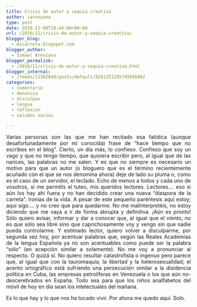 ```yaml
---
title: Crisis de autor y sequía creativa
author: iarenzana
type: post
date: 2010-11-08T19:44:00+00:00
url: /2010/11/crisis-de-autor-y-sequia-creativa/
blogger_blog:
  - micarreta.blogspot.com
blogger_author:
  - Ismael Arenzana
blogger_permalink:
  - /2010/11/crisis-de-autor-y-sequia-creativa.html
blogger_internal:
  - /feeds/11302648/posts/default/8281351295749956402
categories:
  - comentario
  - denuncia
  - disculpas
  - lengua
  - reflexión
  - saludos varios

---
```

<p style="text-align: justify;">
  Varias personas son las que me han recitado esa fatídica (aunque desafortunadamente por mí conocida) frase de &#8220;hace tiempo que no escribes en el blog&#8221;. Cierto, un día más, lo confieso. Confieso que soy un vago y que no tengo tiempo, que quisiera escribir pero, al igual que de las narices, las palabras no me salen. Y es que no siempre es necesario un motivo para que un autor (o bloguero que es el término recientemente acuñado con el que se nos denomina ahora) deje de lado su pluma o, como es el caso de un servidor, el teclado. Echo de menos a todos y cada uno de vosotros, si me permitís el tuteo, mis queridos lectores. Lectores&#8230;. eso si aún los hay ahí fuera y no han decidido crear una nueva &#8220;díaspora de la carreta&#8221;. Ironías de la vida. A pesar de este pequeño paréntesis aquí estoy; aquí sigo&#8230;. y no creo que para quedarme. No me malinterpretéis, no estoy diciendo que me vaya a ir de forma abrupta y definitiva. ¡Aún es pronto! Sólo quiero avisar, informar y dar a conocer que, al igual que el viento, no es que sólo sea libre sino que caprichosamente voy y vengo sin que nadie pueda controlarme. Y estimado lector, quiero volver a disculparme, por segunda vez hoy, por acentuar palabras que, según las Reales Academias de la lengua Española ya no son acentuables como puede ser la palabra &#8220;sólo&#8221; (en acepción similar a solamente). No me voy a pronunciar al respecto. O quizá sí. No quiero resultar catastrofista o ingenuo pero parece que, al igual que con la tauromaquia, la libertad y la heterosexualidad; el acento ortográfico está sufriendo una persecución similar a la disidencia política en Cuba, las empresas petrolíferas en Venezuela o los que aún no-descerebrados en España. Todo sea para que los niños analfabetos del móvil de hoy en día sean los intelectuales del mañana.
</p>

<p style="text-align: justify;">
  Es lo que hay y lo que nos ha tocado vivir. Por ahora me quedo aquí. Solo.
</p>